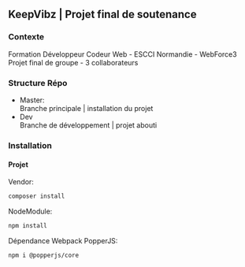 ## KeepVibz | Projet final de soutenance  

### Contexte  
Formation Développeur Codeur Web - ESCCI Normandie - WebForce3  
Projet final de groupe - 3 collaborateurs  

### Structure Répo  
- Master:  
Branche principale | installation du projet  
- Dev  
Branche de développement | projet abouti  

### Installation  

#### Projet  
Vendor:  
```bash
composer install
```  
NodeModule:  
```bash
npm install
```  
Dépendance Webpack PopperJS:  
```bash
npm i @popperjs/core
```  
